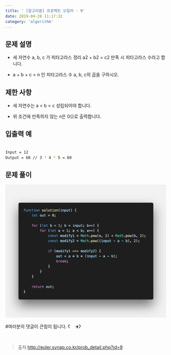 ```yaml
---
title: ' [알고리즘] 프로젝트 오일러 - 9'
date: 2019-04-28 11:17:32
category: 'algorithm'
---
```


문제 설명
-------

- 세 자연수 a, b, c 가 피타고라스 정리 a2 + b2 = c2 만족 시 피타고라스 수라고 합니다.

- a + b + c = n 인 피타고라스 수 a, b, c의 곱을 구하시오.

제한 사항
-------

- 세 자연수는 a < b < c 성립되어야 합니다.

- 위 조건에 만족하지 않는 n은 0으로 출력합니다.

입출력 예
-------
```sh

Input = 12
Output = 60 // 3 * 4 * 5 = 60

```

문제 풀이
-------

![](../../../assets/euler/euler.9.solution.png)

#여러분의 댓글이 큰힘이 됩니다. ʕ　·ᴥʔ

<br />

> 출처
> <a href="http://euler.synap.co.kr/prob_detail.php?id=9" target="_blank">http://euler.synap.co.kr/prob_detail.php?id=9</a>

